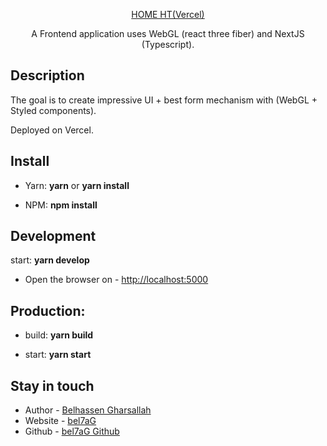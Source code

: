 <p align="center">
  <a href="https://home-ht.vercel.app/" target="blank">HOME HT(Vercel)</a>
</p>

<p align="center">A Frontend application uses WebGL (react three fiber) and NextJS (Typescript).</p>
   
## Description

<p>The goal is to create impressive UI + best form mechanism with (WebGL + Styled components).</p>

<p>Deployed on Vercel.</p>

## Install

- Yarn: **yarn** or **yarn install**

- NPM: **npm install**

## Development

start: **yarn develop**

- Open the browser on - [http://localhost:5000](http://localhost:5000/)

## Production:

- build: **yarn build**

- start: **yarn start**

## Stay in touch

- Author - [Belhassen Gharsallah](https://www.linkedin.com/in/bel7ag/)
- Website - [bel7aG](https://bel7ag.netlify.com/)
- Github - [bel7aG Github](https://github.com/bel7aG)
